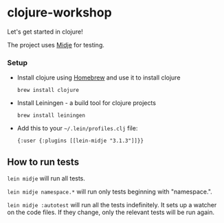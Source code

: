 # clojure-workshop

Let's get started in clojure!

The project uses [Midje](https://github.com/marick/Midje/) for testing.


### Setup

* Install clojure using [Homebrew](https://brew.sh) and use it to install clojure

    ``brew install clojure``
    
* Install Leiningen - a build tool for clojure projects

    ``brew install leiningen``

* Add this to your ``~/.lein/profiles.clj`` file:

    ``{:user {:plugins [[lein-midje "3.1.3"]]}}``

## How to run tests

`lein midje` will run all tests.

`lein midje namespace.*` will run only tests beginning with "namespace.".

`lein midje :autotest` will run all the tests indefinitely. It sets up a
watcher on the code files. If they change, only the relevant tests will be
run again.
